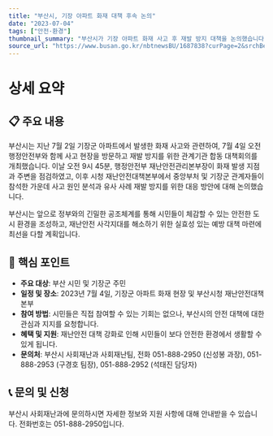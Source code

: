 ```yaml
---
title: "부산시, 기장 아파트 화재 대책 후속 논의"
date: "2023-07-04"
tags: ["안전·환경"]
thumbnail_summary: "부산시가 기장 아파트 화재 사고 후 재발 방지 대책을 논의했습니다."
source_url: "https://www.busan.go.kr/nbtnewsBU/1687838?curPage=2&srchBeginDt=&srchEndDt=&srchKey=&srchText="
---
```


# 상세 요약

## 📋 주요 내용
부산시는 지난 7월 2일 기장군 아파트에서 발생한 화재 사고와 관련하여, 7월 4일 오전 행정안전부와 함께 사고 현장을 방문하고 재발 방지를 위한 관계기관 합동 대책회의를 개최했습니다. 이날 오전 9시 45분, 행정안전부 재난안전관리본부장이 화재 발생 지점과 주변을 점검하였고, 이후 시청 재난안전대책본부에서 중앙부처 및 기장군 관계자들이 참석한 가운데 사고 원인 분석과 유사 사례 재발 방지를 위한 대응 방안에 대해 논의했습니다.

부산시는 앞으로 정부와의 긴밀한 공조체계를 통해 시민들이 체감할 수 있는 안전한 도시 환경을 조성하고, 재난안전 사각지대를 해소하기 위한 실효성 있는 예방 대책 마련에 최선을 다할 계획입니다.

## 🎯 핵심 포인트
- **주요 대상**: 부산 시민 및 기장군 주민
- **일정 및 장소**: 2023년 7월 4일, 기장군 아파트 화재 현장 및 부산시청 재난안전대책본부
- **참여 방법**: 시민들은 직접 참여할 수 있는 기회는 없으나, 부산시의 안전 대책에 대한 관심과 지지를 요청합니다.
- **혜택 및 지원**: 재난안전 대책 강화로 인해 시민들이 보다 안전한 환경에서 생활할 수 있게 됩니다.
- **문의처**: 부산시 사회재난과 사회재난팀, 전화 051-888-2950 (신성봉 과장), 051-888-2953 (구경호 팀장), 051-888-2952 (석태진 담당자)

## 📞 문의 및 신청
부산시 사회재난과에 문의하시면 자세한 정보와 지원 사항에 대해 안내받을 수 있습니다. 전화번호는 051-888-2950입니다.